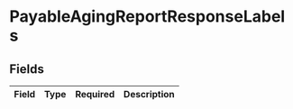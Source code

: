 # PayableAgingReportResponseLabels


## Fields

| Field       | Type        | Required    | Description |
| ----------- | ----------- | ----------- | ----------- |